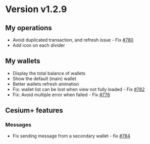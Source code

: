 # Version v1.2.9

## My operations
- Avoid duplicated transaction, and refresh issue - Fix [#780](https://git.duniter.org/clients/cesium-grp/cesium/issues/780)
- Add icon on each divider 

## My wallets
- Display the total balance of wallets
- Show the default (main) wallet 
- Better wallets refresh animation
- Fix: wallet list can be lost when view not fully loaded - Fix [#782](https://git.duniter.org/clients/cesium-grp/cesium/issues/782) 
- Fix: Avoid multiple error when failed - Fix [#776](https://git.duniter.org/clients/cesium-grp/cesium/issues/776) 

## Cesium+ features

### Messages
- Fix sending message from a secondary wallet - fix [#784](https://git.duniter.org/clients/cesium-grp/cesium/issues/784) 